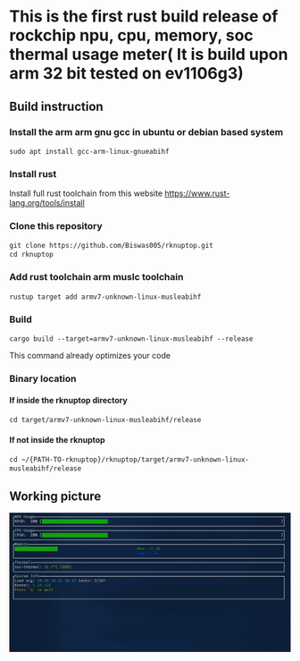 # This is the first rust build release of rockchip npu, cpu, memory, soc thermal usage meter( It is build upon arm 32 bit tested on ev1106g3)

## Build instruction
### Install the arm arm gnu gcc in ubuntu or debian based system
```
sudo apt install gcc-arm-linux-gnueabihf
```
### Install rust
Install full rust toolchain from this website
https://www.rust-lang.org/tools/install

### Clone this repository
```
git clone https://github.com/Biswas005/rknuptop.git
cd rknuptop
```

### Add rust toolchain arm muslc toolchain
```
rustup target add armv7-unknown-linux-musleabihf
```

### Build 
```
cargo build --target=armv7-unknown-linux-musleabihf --release
```
This command already optimizes your code

### Binary location
#### If inside the rknuptop directory
```
cd target/armv7-unknown-linux-musleabihf/release
```
#### If not inside the rknuptop
```
cd ~/{PATH-TO-rknuptop}/rknuptop/target/armv7-unknown-linux-musleabihf/release
```

## Working picture
![Alt text](rknputop.png)
